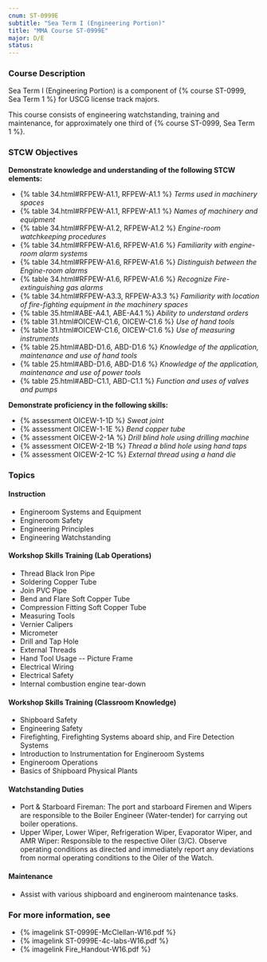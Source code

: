 ```yaml
---
cnum: ST-0999E
subtitle: "Sea Term I (Engineering Portion)"
title: "MMA Course ST-0999E"
major: D/E
status: 
---
```


### Course Description

Sea Term I (Engineering Portion) is a component of  {% course ST-0999, Sea Term 1 %}  for USCG license track majors.

This course consists of engineering watchstanding, training and maintenance, for approximately one third of {% course ST-0999, Sea Term 1 %}.


### STCW Objectives

**Demonstrate knowledge and understanding of the following STCW elements:**

* {% table 34.html#RFPEW-A1.1, RFPEW-A1.1 %} *Terms used in machinery spaces*
* {% table 34.html#RFPEW-A1.1, RFPEW-A1.1 %} *Names of machinery and equipment*
* {% table 34.html#RFPEW-A1.2, RFPEW-A1.2 %} *Engine-room watchkeeping procedures*
* {% table 34.html#RFPEW-A1.6, RFPEW-A1.6 %} *Familiarity with engine-room alarm systems*
* {% table 34.html#RFPEW-A1.6, RFPEW-A1.6 %} *Distinguish between the Engine-room alarms*
* {% table 34.html#RFPEW-A1.6, RFPEW-A1.6 %} *Recognize Fire-extinguishing gas alarms*
* {% table 34.html#RFPEW-A3.3, RFPEW-A3.3 %} *Familiarity with location of fire-fighting equipment in the machinery spaces*
* {% table 35.html#ABE-A4.1, ABE-A4.1 %} *Ability to understand orders*
* {% table 31.html#OICEW-C1.6, OICEW-C1.6 %} *Use of hand tools*
* {% table 31.html#OICEW-C1.6, OICEW-C1.6 %} *Use of measuring instruments*
* {% table 25.html#ABD-D1.6, ABD-D1.6 %} *Knowledge of the application, maintenance and use of hand tools*
* {% table 25.html#ABD-D1.6, ABD-D1.6 %} *Knowledge of the application, maintenance and use of power tools*
* {% table 25.html#ABD-C1.1, ABD-C1.1 %} *Function and uses of valves and pumps*

**Demonstrate proficiency in the following skills:**

* {% assessment OICEW-1-1D %} *Sweat joint*
* {% assessment OICEW-1-1E %} *Bend copper tube*
* {% assessment OICEW-2-1A %} *Drill blind hole using drilling machine*
* {% assessment OICEW-2-1B %} *Thread a blind hole using hand taps*
* {% assessment OICEW-2-1C %} *External thread using a hand die*

### Topics

#### Instruction
-  Engineroom Systems and Equipment
-  Engineroom Safety
-  Engineering Principles
-  Engineering Watchstanding

#### Workshop Skills Training (Lab Operations)
-  Thread Black Iron Pipe
-  Soldering Copper Tube
-  Join PVC Pipe
-  Bend and Flare Soft Copper Tube
-  Compression Fitting Soft Copper Tube
-  Measuring Tools
-  Vernier Calipers
-  Micrometer
-  Drill and Tap Hole
-  External Threads
-  Hand Tool Usage -- Picture Frame
-  Electrical Wiring
-  Electrical Safety
-  Internal combustion engine tear-down

#### Workshop Skills Training (Classroom Knowledge)
-  Shipboard Safety
-  Engineering Safety
-  Firefighting, Firefighting Systems aboard ship, and Fire Detection Systems
-  Introduction to Instrumentation for Engineroom Systems
-  Engineroom Operations
-  Basics of Shipboard Physical Plants

#### Watchstanding Duties
-  Port & Starboard Fireman:   The port and starboard Firemen and Wipers are responsible to the Boiler Engineer (Water-tender) for carrying out boiler operations.
-  Upper Wiper, Lower Wiper, Refrigeration Wiper, Evaporator Wiper, and AMR Wiper:   Responsible to the respective Oiler (3/C).  Observe operating conditions as directed and immediately report any deviations from normal operating conditions to the Oiler of the Watch.

#### Maintenance
- Assist with various shipboard and engineroom maintenance tasks.


### For more information, see 

* {% imagelink ST-0999E-McClellan-W16.pdf %} 
* {% imagelink ST-0999E-4c-labs-W16.pdf %} 
* {% imagelink Fire_Handout-W16.pdf %} 



